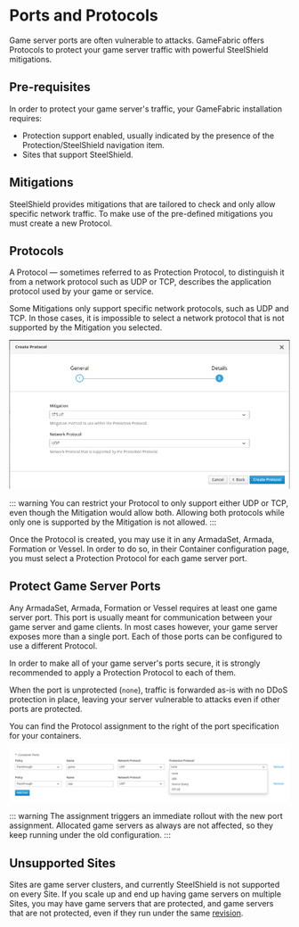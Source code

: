# Ports and Protocols

Game server ports are often vulnerable to attacks.
GameFabric offers Protocols to protect your game server traffic with powerful SteelShield mitigations.

## Pre-requisites

In order to protect your game server's traffic, your GameFabric installation requires:

- Protection support enabled, usually indicated by the presence of the Protection/SteelShield navigation item.
- Sites that support SteelShield.

## Mitigations

SteelShield provides mitigations that are tailored to check and only allow specific network traffic.
To make use of the pre-defined mitigations you must create a new Protocol.

## Protocols

A Protocol — sometimes referred to as Protection Protocol,
to distinguish it from a network protocol such as UDP or TCP,
describes the application protocol used by your game or service.

Some Mitigations only support specific network protocols, such as UDP and TCP.
In those cases, it is impossible to select a network protocol that is not supported by the Mitigation you selected.

![create-protocol.png](images/create-protocol.png)

::: warning
You can restrict your Protocol to only support either UDP or TCP, even though the Mitigation would allow both.
Allowing both protocols while only one is supported by the Mitigation is not allowed.
:::

Once the Protocol is created, you may use it in any ArmadaSet, Armada, Formation or Vessel.
In order to do so, in their Container configuration page, you must select a Protection Protocol for each game server port.

## Protect Game Server Ports

Any ArmadaSet, Armada, Formation or Vessel requires at least one game server port.
This port is usually meant for communication between your game server and game clients.
In most cases however, your game server exposes more than a single port.
Each of those ports can be configured to use a different Protocol.

In order to make all of your game server's ports secure, it is strongly recommended to apply a Protection Protocol to each of them.

When the port is unprotected (`none`), traffic is forwarded as-is with no DDoS protection in place,
leaving your server vulnerable to attacks even if other ports are protected.

You can find the Protocol assignment to the right of the port specification for your containers.

![game-server-ports.png](images/game-server-ports.png)

::: warning
The assignment triggers an immediate rollout with the new port assignment.
Allocated game servers as always are not affected, so they keep running under the old configuration.
:::

## Unsupported Sites

Sites are game server clusters, and currently SteelShield is not supported on every Site.
If you scale up and end up having game servers on multiple Sites, you may have game servers that are protected,
and game servers that are not protected, even if they run under the same [revision](/multiplayer-servers/getting-started/glossary#revision).
